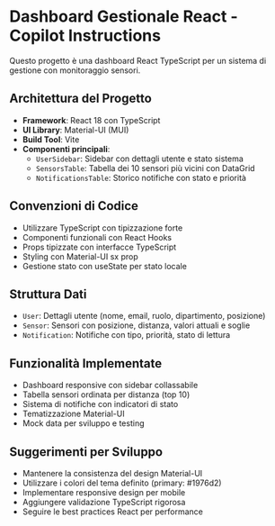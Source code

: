 <!-- Use this file to provide workspace-specific custom instructions to Copilot. For more details, visit https://code.visualstudio.com/docs/copilot/copilot-customization#_use-a-githubcopilotinstructionsmd-file -->

# Dashboard Gestionale React - Copilot Instructions

Questo progetto è una dashboard React TypeScript per un sistema di gestione con monitoraggio sensori.

## Architettura del Progetto
- **Framework**: React 18 con TypeScript
- **UI Library**: Material-UI (MUI)
- **Build Tool**: Vite
- **Componenti principali**:
  - `UserSidebar`: Sidebar con dettagli utente e stato sistema
  - `SensorsTable`: Tabella dei 10 sensori più vicini con DataGrid
  - `NotificationsTable`: Storico notifiche con stato e priorità

## Convenzioni di Codice
- Utilizzare TypeScript con tipizzazione forte
- Componenti funzionali con React Hooks
- Props tipizzate con interfacce TypeScript
- Styling con Material-UI sx prop
- Gestione stato con useState per stato locale

## Struttura Dati
- `User`: Dettagli utente (nome, email, ruolo, dipartimento, posizione)
- `Sensor`: Sensori con posizione, distanza, valori attuali e soglie
- `Notification`: Notifiche con tipo, priorità, stato di lettura

## Funzionalità Implementate
- Dashboard responsive con sidebar collassabile
- Tabella sensori ordinata per distanza (top 10)
- Sistema di notifiche con indicatori di stato
- Tematizzazione Material-UI
- Mock data per sviluppo e testing

## Suggerimenti per Sviluppo
- Mantenere la consistenza del design Material-UI
- Utilizzare i colori del tema definito (primary: #1976d2)
- Implementare responsive design per mobile
- Aggiungere validazione TypeScript rigorosa
- Seguire le best practices React per performance
